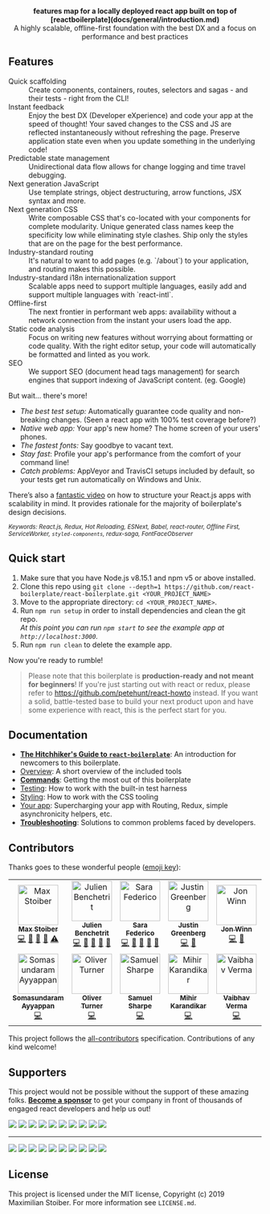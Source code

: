 

<div align="center"><strong>features map for a locally deployed react app built on top of  [reactboilerplate](docs/general/introduction.md) </strong></div>
<div align="center">A highly scalable, offline-first foundation with the best DX and a focus on performance and best practices</div>

## Features

<dl>
  <dt>Quick scaffolding</dt>
  <dd>Create components, containers, routes, selectors and sagas - and their tests - right from the CLI!</dd>

  <dt>Instant feedback</dt>
  <dd>Enjoy the best DX (Developer eXperience) and code your app at the speed of thought! Your saved changes to the CSS and JS are reflected instantaneously without refreshing the page. Preserve application state even when you update something in the underlying code!</dd>

  <dt>Predictable state management</dt>
  <dd>Unidirectional data flow allows for change logging and time travel debugging.</dd>

  <dt>Next generation JavaScript</dt>
  <dd>Use template strings, object destructuring, arrow functions, JSX syntax and more.</dd>

  <dt>Next generation CSS</dt>
  <dd>Write composable CSS that's co-located with your components for complete modularity. Unique generated class names keep the specificity low while eliminating style clashes. Ship only the styles that are on the page for the best performance.</dd>

  <dt>Industry-standard routing</dt>
  <dd>It's natural to want to add pages (e.g. `/about`) to your application, and routing makes this possible.</dd>

  <dt>Industry-standard i18n internationalization support</dt>
  <dd>Scalable apps need to support multiple languages, easily add and support multiple languages with `react-intl`.</dd>

  <dt>Offline-first</dt>
  <dd>The next frontier in performant web apps: availability without a network connection from the instant your users load the app.</dd>

  <dt>Static code analysis</dt>
  <dd>Focus on writing new features without worrying about formatting or code quality. With the right editor setup, your code will automatically be formatted and linted as you work.</dd>

  <dt>SEO</dt>
  <dd>We support SEO (document head tags management) for search engines that support indexing of JavaScript content. (eg. Google)</dd>
</dl>

But wait... there's more!

- _The best test setup:_ Automatically guarantee code quality and non-breaking
  changes. (Seen a react app with 100% test coverage before?)
- _Native web app:_ Your app's new home? The home screen of your users' phones.
- _The fastest fonts:_ Say goodbye to vacant text.
- _Stay fast_: Profile your app's performance from the comfort of your command
  line!
- _Catch problems:_ AppVeyor and TravisCI setups included by default, so your
  tests get run automatically on Windows and Unix.

There’s also a <a href="https://vimeo.com/168648012">fantastic video</a> on how to structure your React.js apps with scalability in mind. It provides rationale for the majority of boilerplate's design decisions.

<sub><i>Keywords: React.js, Redux, Hot Reloading, ESNext, Babel, react-router, Offline First, ServiceWorker, `styled-components`, redux-saga, FontFaceObserver</i></sub>

## Quick start

1.  Make sure that you have Node.js v8.15.1 and npm v5 or above installed.
2.  Clone this repo using `git clone --depth=1 https://github.com/react-boilerplate/react-boilerplate.git <YOUR_PROJECT_NAME>`
3.  Move to the appropriate directory: `cd <YOUR_PROJECT_NAME>`.<br />
4.  Run `npm run setup` in order to install dependencies and clean the git repo.<br />
    _At this point you can run `npm start` to see the example app at `http://localhost:3000`._
5.  Run `npm run clean` to delete the example app.

Now you're ready to rumble!

> Please note that this boilerplate is **production-ready and not meant for beginners**! If you're just starting out with react or redux, please refer to https://github.com/petehunt/react-howto instead. If you want a solid, battle-tested base to build your next product upon and have some experience with react, this is the perfect start for you.

## Documentation

- [**The Hitchhiker's Guide to `react-boilerplate`**](docs/general/introduction.md): An introduction for newcomers to this boilerplate.
- [Overview](docs/general): A short overview of the included tools
- [**Commands**](docs/general/commands.md): Getting the most out of this boilerplate
- [Testing](docs/testing): How to work with the built-in test harness
- [Styling](docs/css): How to work with the CSS tooling
- [Your app](docs/js): Supercharging your app with Routing, Redux, simple
  asynchronicity helpers, etc.
- [**Troubleshooting**](docs/general/gotchas.md): Solutions to common problems faced by developers.

## Contributors

Thanks goes to these wonderful people ([emoji key](https://allcontributors.org/docs/en/emoji-key)):

<!-- ALL-CONTRIBUTORS-LIST:START - Do not remove or modify this section -->
<!-- prettier-ignore -->
<table><tr><td align="center"><a href="https://mxstbr.com"><img src="https://avatars0.githubusercontent.com/u/7525670?v=4" width="80px;" alt="Max Stoiber"/><br /><sub><b>Max Stoiber</b></sub></a><br /><a href="https://github.com/react-boilerplate/react-boilerplate/commits?author=mxstbr" title="Code">💻</a> <a href="https://github.com/react-boilerplate/react-boilerplate/commits?author=mxstbr" title="Documentation">📖</a> <a href="#ideas-mxstbr" title="Ideas, Planning, & Feedback">🤔</a> <a href="#review-mxstbr" title="Reviewed Pull Requests">👀</a> <a href="https://github.com/react-boilerplate/react-boilerplate/commits?author=mxstbr" title="Tests">⚠️</a></td><td align="center"><a href="https://julien.engineering/"><img src="https://avatars2.githubusercontent.com/u/8948127?v=4" width="80px;" alt="Julien Benchetrit"/><br /><sub><b>Julien Benchetrit</b></sub></a><br /><a href="https://github.com/react-boilerplate/react-boilerplate/commits?author=julienben" title="Code">💻</a> <a href="#question-julienben" title="Answering Questions">💬</a> <a href="https://github.com/react-boilerplate/react-boilerplate/commits?author=julienben" title="Documentation">📖</a> <a href="#review-julienben" title="Reviewed Pull Requests">👀</a> <a href="#maintenance-julienben" title="Maintenance">🚧</a></td><td align="center"><a href="http://sarafederi.co"><img src="https://avatars1.githubusercontent.com/u/15176096?v=4" width="80px;" alt="Sara Federico"/><br /><sub><b>Sara Federico</b></sub></a><br /><a href="https://github.com/react-boilerplate/react-boilerplate/commits?author=gretzky" title="Code">💻</a> <a href="#review-gretzky" title="Reviewed Pull Requests">👀</a> <a href="#question-gretzky" title="Answering Questions">💬</a> <a href="https://github.com/react-boilerplate/react-boilerplate/commits?author=gretzky" title="Documentation">📖</a> <a href="#maintenance-gretzky" title="Maintenance">🚧</a></td><td align="center"><a href="https://justingreenberg.com"><img src="https://avatars1.githubusercontent.com/u/1539088?v=4" width="80px;" alt="Justin Greenberg"/><br /><sub><b>Justin Greenberg</b></sub></a><br /><a href="https://github.com/react-boilerplate/react-boilerplate/commits?author=justingreenberg" title="Code">💻</a> <a href="#review-justingreenberg" title="Reviewed Pull Requests">👀</a></td><td align="center"><a href="https://github.com/jwinn"><img src="https://avatars3.githubusercontent.com/u/891726?v=4" width="80px;" alt="Jon Winn"/><br /><sub><b>Jon Winn</b></sub></a><br /><a href="https://github.com/react-boilerplate/react-boilerplate/commits?author=jwinn" title="Code">💻</a> <a href="#review-jwinn" title="Reviewed Pull Requests">👀</a></td><td align="center"><a href="https://meester-johan.info/"><img src="https://avatars2.githubusercontent.com/u/474743?v=4" width="80px;" alt="Johan Meester"/><br /><sub><b>Johan Meester</b></sub></a><br /><a href="https://github.com/react-boilerplate/react-boilerplate/commits?author=Mensae" title="Code">💻</a> <a href="https://github.com/react-boilerplate/react-boilerplate/commits?author=Mensae" title="Tests">⚠️</a> <a href="https://github.com/react-boilerplate/react-boilerplate/commits?author=Mensae" title="Documentation">📖</a></td><td align="center"><a href="https://github.com/Dattaya"><img src="https://avatars3.githubusercontent.com/u/387256?v=4" width="80px;" alt="Yaroslav Kiliba"/><br /><sub><b>Yaroslav Kiliba</b></sub></a><br /><a href="https://github.com/react-boilerplate/react-boilerplate/commits?author=Dattaya" title="Code">💻</a></td><td align="center"><a href="https://github.com/gihrig"><img src="https://avatars2.githubusercontent.com/u/1481063?v=4" width="80px;" alt="Glen Ihrig"/><br /><sub><b>Glen Ihrig</b></sub></a><br /><a href="https://github.com/react-boilerplate/react-boilerplate/commits?author=gihrig" title="Code">💻</a></td></tr><tr><td align="center"><a href="https://github.com/somus"><img src="https://avatars3.githubusercontent.com/u/1802828?v=4" width="80px;" alt="Somasundaram Ayyappan"/><br /><sub><b>Somasundaram Ayyappan</b></sub></a><br /><a href="https://github.com/react-boilerplate/react-boilerplate/commits?author=somus" title="Code">💻</a></td><td align="center"><a href="https://www.codedsignal.co.uk/"><img src="https://avatars0.githubusercontent.com/u/21795?v=4" width="80px;" alt="Oliver Turner"/><br /><sub><b>Oliver Turner</b></sub></a><br /><a href="https://github.com/react-boilerplate/react-boilerplate/commits?author=oliverturner" title="Code">💻</a></td><td align="center"><a href="https://github.com/samit4me"><img src="https://avatars3.githubusercontent.com/u/3248531?v=4" width="80px;" alt="Samuel Sharpe"/><br /><sub><b>Samuel Sharpe</b></sub></a><br /><a href="https://github.com/react-boilerplate/react-boilerplate/commits?author=samit4me" title="Code">💻</a></td><td align="center"><a href="https://karandikarmihir.github.io/"><img src="https://avatars3.githubusercontent.com/u/17466938?v=4" width="80px;" alt="Mihir Karandikar"/><br /><sub><b>Mihir Karandikar</b></sub></a><br /><a href="https://github.com/react-boilerplate/react-boilerplate/commits?author=KarandikarMihir" title="Code">💻</a></td><td align="center"><a href="http://www.vverma.net"><img src="https://avatars2.githubusercontent.com/u/627846?v=4" width="80px;" alt="Vaibhav Verma"/><br /><sub><b>Vaibhav Verma</b></sub></a><br /><a href="https://github.com/react-boilerplate/react-boilerplate/commits?author=v" title="Code">💻</a></td><td align="center"><a href="https://imagineclarity.com"><img src="https://avatars1.githubusercontent.com/u/4217871?v=4" width="80px;" alt="Sébastien Dubois"/><br /><sub><b>Sébastien Dubois</b></sub></a><br /><a href="https://github.com/react-boilerplate/react-boilerplate/commits?author=sedubois" title="Code">💻</a></td><td align="center"><a href="https://www.chaintng.com"><img src="https://avatars2.githubusercontent.com/u/2979072?v=4" width="80px;" alt="Chainarong Tangsurakit"/><br /><sub><b>Chainarong Tangsurakit</b></sub></a><br /><a href="https://github.com/react-boilerplate/react-boilerplate/commits?author=chaintng" title="Code">💻</a></td><td align="center"><a href="https://amilajack.com"><img src="https://avatars1.githubusercontent.com/u/6374832?v=4" width="80px;" alt="Amila Welihinda"/><br /><sub><b>Amila Welihinda</b></sub></a><br /><a href="https://github.com/react-boilerplate/react-boilerplate/commits?author=amilajack" title="Code">💻</a></td></tr></table>

<!-- ALL-CONTRIBUTORS-LIST:END -->

This project follows the [all-contributors](https://github.com/all-contributors/all-contributors) specification. Contributions of any kind welcome!


## Supporters

This project would not be possible without the support of these amazing folks. [**Become a sponsor**](https://opencollective.com/react-boilerplate) to get your company in front of thousands of engaged react developers and help us out!

<a href="https://opencollective.com/react-boilerplate/bronze-sponsor/0/website" target="_blank"><img src="https://opencollective.com/react-boilerplate/bronze-sponsor/0/avatar.svg"></a>
<a href="https://opencollective.com/react-boilerplate/bronze-sponsor/1/website" target="_blank"><img src="https://opencollective.com/react-boilerplate/bronze-sponsor/1/avatar.svg"></a>
<a href="https://opencollective.com/react-boilerplate/bronze-sponsor/2/website" target="_blank"><img src="https://opencollective.com/react-boilerplate/bronze-sponsor/2/avatar.svg"></a>
<a href="https://opencollective.com/react-boilerplate/bronze-sponsor/3/website" target="_blank"><img src="https://opencollective.com/react-boilerplate/bronze-sponsor/3/avatar.svg"></a>
<a href="https://opencollective.com/react-boilerplate/bronze-sponsor/4/website" target="_blank"><img src="https://opencollective.com/react-boilerplate/bronze-sponsor/4/avatar.svg"></a>
<a href="https://opencollective.com/react-boilerplate/bronze-sponsor/5/website" target="_blank"><img src="https://opencollective.com/react-boilerplate/bronze-sponsor/5/avatar.svg"></a>
<a href="https://opencollective.com/react-boilerplate/bronze-sponsor/6/website" target="_blank"><img src="https://opencollective.com/react-boilerplate/bronze-sponsor/6/avatar.svg"></a>
<a href="https://opencollective.com/react-boilerplate/bronze-sponsor/7/website" target="_blank"><img src="https://opencollective.com/react-boilerplate/bronze-sponsor/7/avatar.svg"></a>
<a href="https://opencollective.com/react-boilerplate/bronze-sponsor/8/website" target="_blank"><img src="https://opencollective.com/react-boilerplate/bronze-sponsor/8/avatar.svg"></a>
<a href="https://opencollective.com/react-boilerplate/bronze-sponsor/9/website" target="_blank"><img src="https://opencollective.com/react-boilerplate/bronze-sponsor/9/avatar.svg"></a>

---

<a href="https://opencollective.com/react-boilerplate/backer/0/website" target="_blank"><img src="https://opencollective.com/react-boilerplate/backer/0/avatar.svg"></a>
<a href="https://opencollective.com/react-boilerplate/backer/1/website" target="_blank"><img src="https://opencollective.com/react-boilerplate/backer/1/avatar.svg"></a>
<a href="https://opencollective.com/react-boilerplate/backer/2/website" target="_blank"><img src="https://opencollective.com/react-boilerplate/backer/2/avatar.svg"></a>
<a href="https://opencollective.com/react-boilerplate/backer/3/website" target="_blank"><img src="https://opencollective.com/react-boilerplate/backer/3/avatar.svg"></a>
<a href="https://opencollective.com/react-boilerplate/backer/4/website" target="_blank"><img src="https://opencollective.com/react-boilerplate/backer/4/avatar.svg"></a>
<a href="https://opencollective.com/react-boilerplate/backer/5/website" target="_blank"><img src="https://opencollective.com/react-boilerplate/backer/5/avatar.svg"></a>
<a href="https://opencollective.com/react-boilerplate/backer/6/website" target="_blank"><img src="https://opencollective.com/react-boilerplate/backer/6/avatar.svg"></a>
<a href="https://opencollective.com/react-boilerplate/backer/7/website" target="_blank"><img src="https://opencollective.com/react-boilerplate/backer/7/avatar.svg"></a>
<a href="https://opencollective.com/react-boilerplate/backer/8/website" target="_blank"><img src="https://opencollective.com/react-boilerplate/backer/8/avatar.svg"></a>
<a href="https://opencollective.com/react-boilerplate/backer/9/website" target="_blank"><img src="https://opencollective.com/react-boilerplate/backer/9/avatar.svg"></a>

## License

This project is licensed under the MIT license, Copyright (c) 2019 Maximilian
Stoiber. For more information see `LICENSE.md`.
<!--stackedit_data:
eyJoaXN0b3J5IjpbLTE2OTc3NTgzMDcsMTk0NjcxNzg3MV19
-->